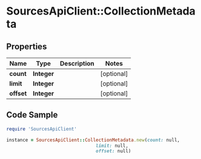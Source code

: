 # SourcesApiClient::CollectionMetadata

## Properties

Name | Type | Description | Notes
------------ | ------------- | ------------- | -------------
**count** | **Integer** |  | [optional] 
**limit** | **Integer** |  | [optional] 
**offset** | **Integer** |  | [optional] 

## Code Sample

```ruby
require 'SourcesApiClient'

instance = SourcesApiClient::CollectionMetadata.new(count: null,
                                 limit: null,
                                 offset: null)
```


